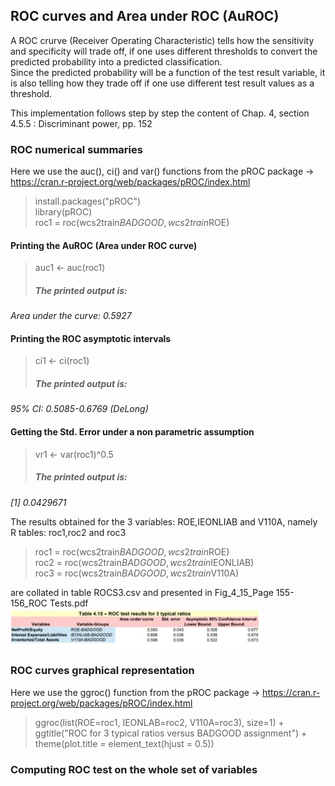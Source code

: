 ## ROC curves and Area under ROC (AuROC)

A ROC crurve (Receiver Operating Characteristic) tells how the sensitivity and specificity will trade off, 
if one uses different thresholds to convert the predicted probability into a predicted classification.<br> 
Since the predicted probability will be a function of the test result variable, it is also telling how they trade off 
if one use different test result values as a threshold.

This implementation follows step by step the content of Chap. 4, section 4.5.5 :  Discriminant power, pp. 152<br>

### ROC numerical summaries
Here we use the auc(), ci() and var() functions from the pROC package -> https://cran.r-project.org/web/packages/pROC/index.html<br>
> install.packages("pROC")<br>
> library(pROC)<br>
> roc1 = roc(wcs2train$BADGOOD, wcs2train$ROE)<br>

#### Printing the AuROC (Area under ROC curve)
> auc1 <- auc(roc1)
> ##### <em>The printed output is:
Area under the curve: 0.5927</em>

#### Printing the ROC asymptotic intervals
> ci1 <- ci(roc1)
> ##### <em>The printed output is:
95% CI: 0.5085-0.6769 (DeLong)</em>

#### Getting the Std. Error under a non parametric assumption
> vr1 <- var(roc1)^0.5
> ##### <em>The printed output is:
[1] 0.0429671</em><br>

The results obtained for the 3 variables: ROE,IEONLIAB and V110A, namely R tables: roc1,roc2 and roc3<br>
> roc1 = roc(wcs2train$BADGOOD, wcs2train$ROE)<br>
> roc2 = roc(wcs2train$BADGOOD, wcs2train$IEONLIAB)<br>
> roc3 = roc(wcs2train$BADGOOD, wcs2train$V110A)<br>

are collated in table ROCS3.csv and presented in Fig_4_15_Page 155-156_ROC Tests.pdf
<img src="./assets/Fig_4_15_Page 155-156_ROC Tests.JPG" alt="drawing" width="80%"/>

### ROC curves graphical representation
Here we use the ggroc() function from the pROC package -> https://cran.r-project.org/web/packages/pROC/index.html<br>
> ggroc(list(ROE=roc1, IEONLAB=roc2, V110A=roc3), size=1) + ggtitle("ROC for 3 typical ratios versus BADGOOD assignment") + theme(plot.title = element_text(hjust = 0.5))<br>

### Computing ROC test on the whole set of variables
